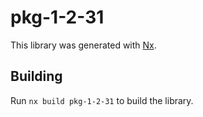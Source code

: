 # pkg-1-2-31

This library was generated with [Nx](https://nx.dev).

## Building

Run `nx build pkg-1-2-31` to build the library.
